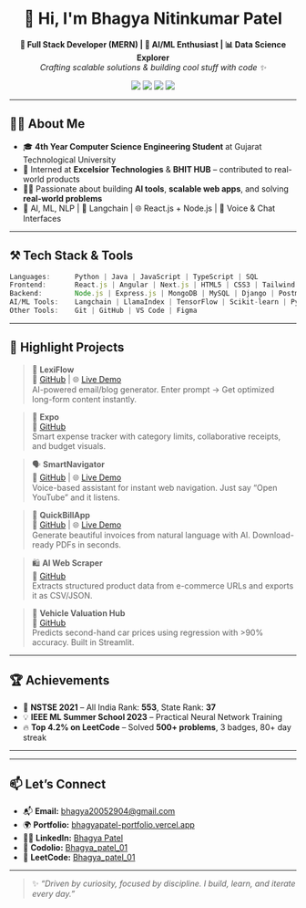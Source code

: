 <h1 align="center">👋 Hi, I'm Bhagya Nitinkumar Patel</h1>

<p align="center">
  <b>🚀 Full Stack Developer (MERN) | 🧠 AI/ML Enthusiast | 📊 Data Science Explorer</b><br/>
  <i>Crafting scalable solutions & building cool stuff with code ✨</i>
</p>

<p align="center">
  <a href="https://bhagyapatel-portfolio.vercel.app/"><img src="https://img.shields.io/badge/🌐 Portfolio-Visit-blue?style=for-the-badge"></a>
  <a href="https://www.linkedin.com/in/bhagyapatel/"><img src="https://img.shields.io/badge/🔗 LinkedIn-Connect-blue?style=for-the-badge&logo=linkedin"></a>
  <a href="https://leetcode.com/u/Bhagya_patel_01/"><img src="https://img.shields.io/badge/🧠 LeetCode-Bhagya__patel__01-orange?style=for-the-badge&logo=leetcode"></a>
  <a href="https://github.com/Bhagya2005"><img src="https://img.shields.io/badge/💻 GitHub-Bhagya2005-black?style=for-the-badge&logo=github"></a>
</p>

---

## 🧑‍💻 About Me

- 🎓 **4th Year Computer Science Engineering Student** at Gujarat Technological University
- 💼 Interned at **Excelsior Technologies** & **BHIT HUB** – contributed to real-world products
- 👨‍💻 Passionate about building **AI tools**, **scalable web apps**, and solving **real-world problems**
- 🧠 AI, ML, NLP | 🧾 Langchain | 🌐 React.js + Node.js | 💬 Voice & Chat Interfaces

---

## ⚒️ Tech Stack & Tools

```ts
Languages:      Python | Java | JavaScript | TypeScript | SQL
Frontend:       React.js | Angular | Next.js | HTML5 | CSS3 | Tailwind | Bootstrap | MUI
Backend:        Node.js | Express.js | MongoDB | MySQL | Django | Postman
AI/ML Tools:    Langchain | LlamaIndex | TensorFlow | Scikit-learn | PyTorch | Crawl4AI | Streamlit
Other Tools:    Git | GitHub | VS Code | Figma
```

---

## 🚀 Highlight Projects

> 🧠 **LexiFlow**  
🔗 [GitHub](https://github.com/Bhagya2005/Lexiflow) | 🌐 [Live Demo](https://lexiflow-bhagya.vercel.app/)  
AI-powered email/blog generator. Enter prompt → Get optimized long-form content instantly.

> 💸 **Expo**  
🔗 [GitHub](https://github.com/Bhagya2005/Expo)  
Smart expense tracker with category limits, collaborative receipts, and budget visuals.

> 🗣️ **SmartNavigator**  
🔗 [GitHub](https://github.com/Bhagya2005/Smartnavigator) | 🌐 [Live Demo](https://smartnavigator.vercel.app/)  
Voice-based assistant for instant web navigation. Just say “Open YouTube” and it listens.

> 🧾 **QuickBillApp**  
🔗 [GitHub](https://github.com/Bhagya2005/AI-invoice) | 🌐 [Live Demo](https://quickbillai.streamlit.app/)  
Generate beautiful invoices from natural language with AI. Download-ready PDFs in seconds.

> 🛍️ **AI Web Scraper**  
🔗 [GitHub](https://github.com/Bhagya2005/AI-Powered-Web-Scraping-Data-Extraction-System)  
Extracts structured product data from e-commerce URLs and exports it as CSV/JSON.

> 🚗 **Vehicle Valuation Hub**  
🔗 [GitHub](https://github.com/Bhagya2005/Vehicle-Valuation-Hub)  
Predicts second-hand car prices using regression with >90% accuracy. Built in Streamlit.

---

## 🏆 Achievements

- 🥇 **NSTSE 2021** – All India Rank: **553**, State Rank: **37**
- 💡 **IEEE ML Summer School 2023** – Practical Neural Network Training
- 🔥 **Top 4.2% on LeetCode** – Solved **500+ problems**, 3 badges, 80+ day streak

---


---

## 📫 Let’s Connect

- 📬 **Email:** [bhagya20052904@gmail.com](mailto:bhagya20052904@gmail.com)  
- 🌍 **Portfolio:** [bhagyapatel-portfolio.vercel.app](https://bhagyapatel-portfolio.vercel.app/)  
- 🧑‍💼 **LinkedIn:** [Bhagya Patel](https://www.linkedin.com/in/bhagyapatel/)  
- 🧾 **Codolio:** [Bhagya_patel_01](https://codolio.com/profile/Bhagya_patel_01)  
- 🧠 **LeetCode:** [Bhagya_patel_01](https://leetcode.com/u/Bhagya_patel_01/)

---

> ✨ *“Driven by curiosity, focused by discipline. I build, learn, and iterate every day.”*
